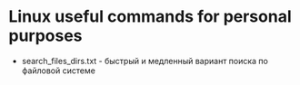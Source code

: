 # Linux useful commands for personal purposes

- search_files_dirs.txt - быстрый и медленный вариант поиска по файловой системе